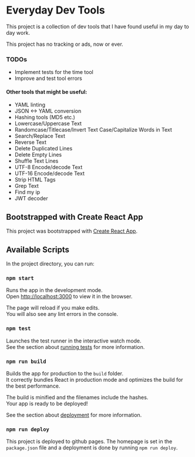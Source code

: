 # Everyday Dev Tools

This project is a collection of dev tools that I have found useful in my day to day work.

This project has no tracking or ads, now or ever.

### TODOs

 - Implement tests for the time tool
 - Improve and test tool errors

#### Other tools that might be useful:
 - YAML linting
 - JSON <-> YAML conversion
 - Hashing tools (MD5 etc.)
 - Lowercase/Uppercase Text
 - Randomcase/Titlecase/Invert Text Case/Capitalize Words in Text
 - Search/Replace Text
 - Reverse Text
 - Delete Duplicated Lines
 - Delete Empty Lines
 - Shuffle Text Lines
 - UTF-8 Encode/decode Text
 - UTF-16 Encode/decode Text
 - Strip HTML Tags
 - Grep Text
 - Find my ip
 - JWT decoder

## Bootstrapped with Create React App

This project was bootstrapped with [Create React App](https://github.com/facebook/create-react-app).

## Available Scripts

In the project directory, you can run:

### `npm start`

Runs the app in the development mode.\
Open [http://localhost:3000](http://localhost:3000) to view it in the browser.

The page will reload if you make edits.\
You will also see any lint errors in the console.

### `npm test`

Launches the test runner in the interactive watch mode.\
See the section about [running tests](https://facebook.github.io/create-react-app/docs/running-tests) for more information.

### `npm run build`

Builds the app for production to the `build` folder.\
It correctly bundles React in production mode and optimizes the build for the best performance.

The build is minified and the filenames include the hashes.\
Your app is ready to be deployed!

See the section about [deployment](https://facebook.github.io/create-react-app/docs/deployment) for more information.

### `npm run deploy`
This project is deployed to github pages. The homepage is set in the `package.json` file and a deployment is done by running `npm run deploy`.

